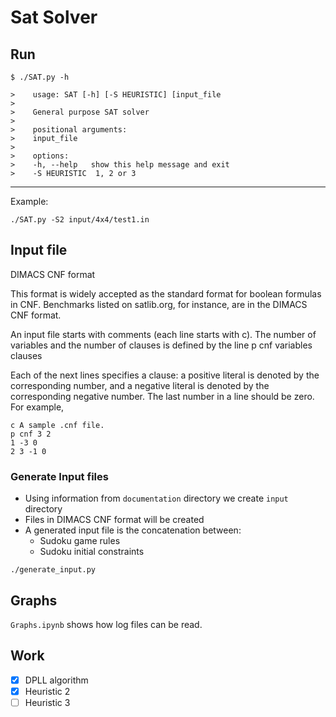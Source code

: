 # Sat Solver

## Run

```
$ ./SAT.py -h

>    usage: SAT [-h] [-S HEURISTIC] [input_file
>
>    General purpose SAT solver
>
>    positional arguments:
>    input_file
>
>    options:
>    -h, --help   show this help message and exit
>    -S HEURISTIC  1, 2 or 3

```

---
Example:
```
./SAT.py -S2 input/4x4/test1.in
```


## Input file
DIMACS CNF format

This format is widely accepted as the standard format for boolean formulas in CNF. Benchmarks listed on satlib.org, for instance, are in the DIMACS CNF format.

An input file starts with comments (each line starts with c). The number of variables and the number of clauses is defined by the line p cnf variables clauses

Each of the next lines specifies a clause: a positive literal is denoted by the corresponding number, and a negative literal is denoted by the corresponding negative number. The last number in a line should be zero. For example,

```
c A sample .cnf file.
p cnf 3 2
1 -3 0
2 3 -1 0 
```

### Generate Input files

 - Using information from `documentation` directory we create `input` directory
 - Files in DIMACS CNF format will be created
 - A generated input file is the concatenation between:
    - Sudoku game rules
    - Sudoku initial constraints
    
```
./generate_input.py
```

## Graphs
`Graphs.ipynb` shows how log files can be read.

## Work

 - [x] DPLL algorithm
 - [x] Heuristic 2
 - [ ] Heuristic 3